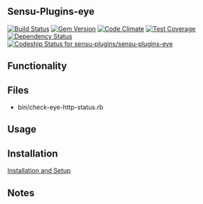 ## Sensu-Plugins-eye

[ ![Build Status](https://travis-ci.org/sensu-plugins/sensu-plugins-eye.svg?branch=master)](https://travis-ci.org/sensu-plugins/sensu-plugins-eye)
[![Gem Version](https://badge.fury.io/rb/sensu-plugins-eye.svg)](http://badge.fury.io/rb/sensu-plugins-eye)
[![Code Climate](https://codeclimate.com/github/sensu-plugins/sensu-plugins-eye/badges/gpa.svg)](https://codeclimate.com/github/sensu-plugins/sensu-plugins-eye)
[![Test Coverage](https://codeclimate.com/github/sensu-plugins/sensu-plugins-eye/badges/coverage.svg)](https://codeclimate.com/github/sensu-plugins/sensu-plugins-eye)
[![Dependency Status](https://gemnasium.com/sensu-plugins/sensu-plugins-eye.svg)](https://gemnasium.com/sensu-plugins/sensu-plugins-eye)
[ ![Codeship Status for sensu-plugins/sensu-plugins-eye](https://codeship.com/projects/cd63fa80-ea2c-0132-13b2-32dfa18a9fce/status?branch=master)](https://codeship.com/projects/83057)

## Functionality

## Files
 * bin/check-eye-http-status.rb

## Usage

## Installation

[Installation and Setup](https://github.com/sensu-plugins/documentation/blob/master/user_docs/installation_instructions.md)

## Notes
